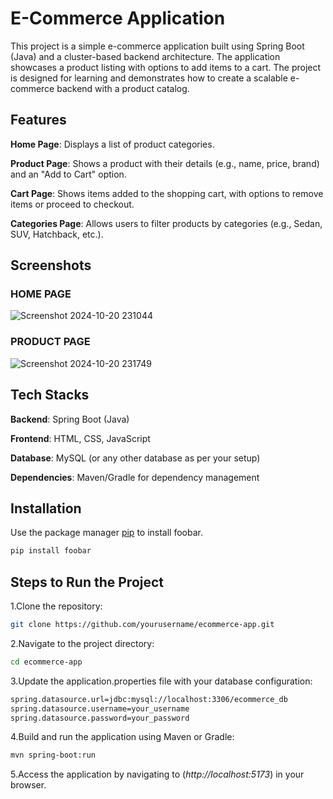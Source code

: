 # E-Commerce Application

This project is a simple e-commerce application built using Spring Boot (Java) and a cluster-based backend architecture. The application showcases a product listing with options to add items to a cart. The project is designed for learning and demonstrates how to create a scalable e-commerce backend with a product catalog.

## Features
**Home Page**: Displays a list of product categories.

**Product Page**: Shows a product with their details (e.g., name, price, brand) and an "Add to Cart" option.

**Cart Page**: Shows items added to the shopping cart, with options to remove items or proceed to checkout.

**Categories Page**: Allows users to filter products by categories (e.g., Sedan, SUV, Hatchback, etc.).
## Screenshots
### HOME PAGE
![Screenshot 2024-10-20 231044](https://github.com/user-attachments/assets/d23c10a7-6890-4ea3-a847-c7e8c90330ab)

### PRODUCT PAGE
![Screenshot 2024-10-20 231749](https://github.com/user-attachments/assets/db690bce-d709-45db-821b-69fac7a9e9a4)


## Tech Stacks
**Backend**: Spring Boot (Java)

**Frontend**: HTML, CSS, JavaScript

**Database**: MySQL (or any other database as per your setup)

**Dependencies**: Maven/Gradle for dependency management

## Installation

Use the package manager [pip](https://pip.pypa.io/en/stable/) to install foobar.

```bash
pip install foobar
```

## Steps to Run the Project
1.Clone the repository:
```bash
git clone https://github.com/yourusername/ecommerce-app.git
```
2.Navigate to the project directory:

```bash
cd ecommerce-app
```
3.Update the application.properties file with your database configuration:

```bash
spring.datasource.url=jdbc:mysql://localhost:3306/ecommerce_db
spring.datasource.username=your_username
spring.datasource.password=your_password
```
4.Build and run the application using Maven or Gradle:

```bash
mvn spring-boot:run
```
5.Access the application by navigating to (*http://localhost:5173*) in your browser.
